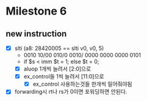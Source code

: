# Milestone 6

## new instruction

- [x] slti (a8: 28420005 == slti v0, v0, 5)
    - 0010 10/00 010/0 0010/ 0000 0000 0000 0101
    - if $s < imm $t = 1; else $t = 0;
    - [x] aluop 1개씩 늘려서 [2:0]으로
    - [x] ex_control들 1씩 늘려서 [11:0]으로
        - [x] ex_control 사용하는것들 한개씩 밀어줘야됨
- [x] forwarding시 rt나 rs가 0이면 포워딩하면 안된다.